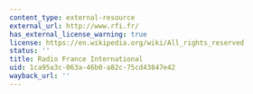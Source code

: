 ```yaml
---
content_type: external-resource
external_url: http://www.rfi.fr/
has_external_license_warning: true
license: https://en.wikipedia.org/wiki/All_rights_reserved
status: ''
title: Radio France International
uid: 1ca95a3c-063a-46b0-a82c-75cd43847e42
wayback_url: ''
---
```

